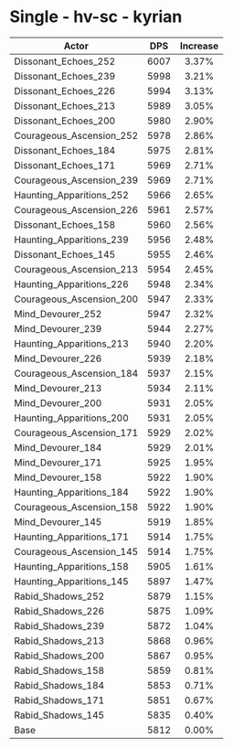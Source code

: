 # Single - hv-sc - kyrian
| Actor | DPS | Increase |
|---|:---:|:---:|
|Dissonant_Echoes_252|6007|3.37%|
|Dissonant_Echoes_239|5998|3.21%|
|Dissonant_Echoes_226|5994|3.13%|
|Dissonant_Echoes_213|5989|3.05%|
|Dissonant_Echoes_200|5980|2.90%|
|Courageous_Ascension_252|5978|2.86%|
|Dissonant_Echoes_184|5975|2.81%|
|Dissonant_Echoes_171|5969|2.71%|
|Courageous_Ascension_239|5969|2.71%|
|Haunting_Apparitions_252|5966|2.65%|
|Courageous_Ascension_226|5961|2.57%|
|Dissonant_Echoes_158|5960|2.56%|
|Haunting_Apparitions_239|5956|2.48%|
|Dissonant_Echoes_145|5955|2.46%|
|Courageous_Ascension_213|5954|2.45%|
|Haunting_Apparitions_226|5948|2.34%|
|Courageous_Ascension_200|5947|2.33%|
|Mind_Devourer_252|5947|2.32%|
|Mind_Devourer_239|5944|2.27%|
|Haunting_Apparitions_213|5940|2.20%|
|Mind_Devourer_226|5939|2.18%|
|Courageous_Ascension_184|5937|2.15%|
|Mind_Devourer_213|5934|2.11%|
|Mind_Devourer_200|5931|2.05%|
|Haunting_Apparitions_200|5931|2.05%|
|Courageous_Ascension_171|5929|2.02%|
|Mind_Devourer_184|5929|2.01%|
|Mind_Devourer_171|5925|1.95%|
|Mind_Devourer_158|5922|1.90%|
|Haunting_Apparitions_184|5922|1.90%|
|Courageous_Ascension_158|5922|1.90%|
|Mind_Devourer_145|5919|1.85%|
|Haunting_Apparitions_171|5914|1.75%|
|Courageous_Ascension_145|5914|1.75%|
|Haunting_Apparitions_158|5905|1.61%|
|Haunting_Apparitions_145|5897|1.47%|
|Rabid_Shadows_252|5879|1.15%|
|Rabid_Shadows_226|5875|1.09%|
|Rabid_Shadows_239|5872|1.04%|
|Rabid_Shadows_213|5868|0.96%|
|Rabid_Shadows_200|5867|0.95%|
|Rabid_Shadows_158|5859|0.81%|
|Rabid_Shadows_184|5853|0.71%|
|Rabid_Shadows_171|5851|0.67%|
|Rabid_Shadows_145|5835|0.40%|
|Base|5812|0.00%|
